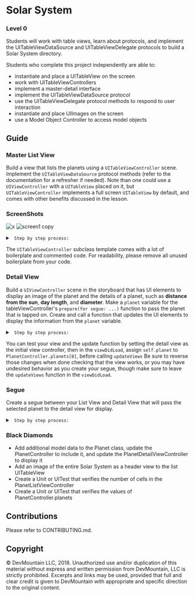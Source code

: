 # Solar System

### Level 0

Students will work with table views, learn about protocols, and implement the UITableViewDataSource and UITableViewDelegate protocols to build a Solar System directory.

Students who complete this project independently are able to:

* instantiate and place a UITableView on the screen
* work with UITableViewControllers
* implement a master-detail interface
* implement the UITableViewDataSource protocol
* use the UITableViewDelegate protocol methods to respond to user interaction
* instantiate and place UIImages on the screen
* use a Model Object Controller to access model objects

## Guide

### Master List View

Build a view that lists the planets using a `UITableViewController` scene. Implement the `UITableViewDataSource` protocol methods (refer to the documentation for a refresher if needed). Note than one could use a `UIViewController` with a `UITableView` placed on it, but `UITableViewController` implements a full screen `UITableView` by default, and comes with other benefits discussed in the lesson.

### ScreenShots
![x](https://user-images.githubusercontent.com/23179585/46303156-4f269780-c568-11e8-9981-7538008a630d.png)
![screen1 copy](https://user-images.githubusercontent.com/23179585/46303148-4b931080-c568-11e8-9387-c0a601688eae.png)


<details>
<summary><code> Step by step process:</code></summary>

1. Add a UITableViewController as your root view controller in Main.storyboard and embed it into a UINavigationController
2. Create a PlanetListViewController file as a subclass of UITableViewController and set the class of your root view controller scene
3. Implement the UITableViewDataSource methods using the PlanetController.planets array
   * note: Pay attention to your `reuseIdentifier` in the Storyboard scene and your dequeue function call
4. Set up your cells to display the name, image, and index of the planet Note: Normal cell styles have a `UIImageView` by default.
 <details>
   <summary><code> Hint:</code> </summary>
    Look at the included properties and various styles of a UITableViewCell
 </details>

5. Feel free to experiment with the content modes on the cell's UIImageView to display the image in different ways
</details>

The `UITableViewController` subclass template comes with a lot of boilerplate and commented code. For readability, please remove all unused boilerplate from your code.
### Detail View

Build a `UIViewController` scene in the storyboard that has UI elements to display an image of the planet and the details of a planet, such as **distance from the sun**, **day length**, and **diameter**. Make a `planet` variable for the tableViewController's `prepare(for segue: ...)` function to pass the planet that is tapped on. Create and call a function that updates the UI elements to display the information from the `planet` variable.

<details>
<summary><code> Step by step process:</code></summary>

1. Add a new `UIViewController` scene to Main.storyboard
2. Create a `PlanetDetailViewController` file as a subclass of `UIViewController` and set the class of your detail view scene
<details>
 <summary><code> Hint:</code> </summary>
 In the Main.storyboard, click the yellow circle above the new UIViewController scene, then select the Identity Inspector (the third icon from the right) on the top right of the window. In the text field that says "Class:", type the name of the new `UIViewController` subclass you just made in the previous step (`PlanetDetailViewController`)
</details>

3. Add a UIImageView and UILabels to display the data
   * note: Experiment with Autolayout automatic constraints or UIStackViews to create an appealing detail view
4. Create outlets from the UIImageView and UILabels to your `PlanetDetailViewController` class
<details>
<summary> <code> If Xcode won't let you create the outlets: </code> </summary>
 Make sure that you've correctly set the class of the detail view scene from the last step.
</details>

5. Add an optional `planet` property (of type `Planet`) that will be set by the Master List View when performing the segue
6. Add a new function called `updateViews` that makes sure a planet was successfully passed to the `PlanetDetailViewController`'s planet property made in step 5 by unwrapping it, then updates the view controller's title, UIImageView and UILabels with the planet's data
   * note: This is an extremely common design pattern. Commit it to memory. If you have a detail view or table view cell template that displays data, use an 'updateViews' method takes the model data passed from the previous view controller's `prepareForSegue` function, and updates the view's subviews with it.
7. Update the `viewDidLoad()` function to call the `updateViews` function.

</details>

You can test your view and the update function by setting the detail view as the initial view controller, then in the `viewDidLoad`, assign `self.planet` to `PlanetController.planets[0]`, before calling `updateViews` Be sure to reverse those changes when done checking that the view works, or you may have undesired behavior as you create your segue, though make sure to leave the `updateViews` function in the `viewDidLoad`.

### Segue

Create a segue between your List View and Detail View that will pass the selected planet to the detail view for display.


<details>
<summary><code> Step by step process:</code></summary>

1. Option-drag from your prototype cell in the List View to the Detail View to create a "show" segue.
2. Select the segue and give it an identifier
   * note: As a matter of best practice, the identifier should describe what the segue does, for example `toPlanetDetail`
3. Add the `prepareForSegue` function to your `PlanetListViewController` class
   * note: Remember that `prepareForSegue` will get called on all segues triggered from the current scene and accompanying view controller class
4. Implement the `prepareForSegue` method. by checking for the correct segue identifier, capturing an instance of the selected planet, capturing an instance of the `PlanetDetailViewController`, and setting the `planet` property of the `PlanetDetailViewController`
   <details>
</summary> Hint: </code> </summary>
   * note: Remember, the `PlanetDetailViewController` will use the `planet` property to update itself when it loads to display to the user
</details>

### Black Diamonds

* Add additional model data to the Planet class, update the PlanetController to include it, and update the PlanetDetailViewController to display it
* Add an image of the entire Solar System as a header view to the list UITableView
* Create a Unit or UITest that verifies the number of cells in the PlanetListViewController
* Create a Unit or UITest that verifies the values of PlanetController.planets

## Contributions

Please refer to CONTRIBUTING.md.

## Copyright

© DevMountain LLC, 2018. Unauthorized use and/or duplication of this material without express and written permission from DevMountain, LLC is strictly prohibited. Excerpts and links may be used, provided that full and clear credit is given to DevMountain with appropriate and specific direction to the original content.
